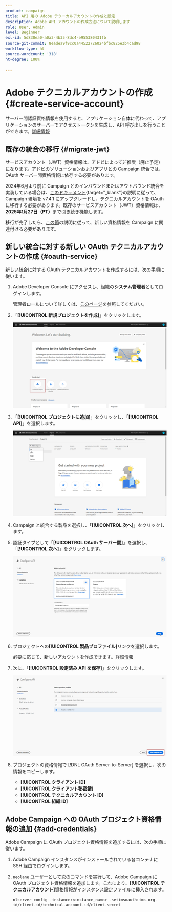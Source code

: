 ```yaml
---
product: campaign
title: API 用の Adobe テクニカルアカウントの作成と設定
description: Adobe API アカウントの作成方法について説明します
role: User, Admin
level: Beginner
exl-id: 5d830ea0-a0a3-4b35-8dc4-e955380431fb
source-git-commit: 8eadea9f9cc0a44522726024bfbc825e3b4cad98
workflow-type: ht
source-wordcount: '318'
ht-degree: 100%

---
```


# Adobe テクニカルアカウントの作成 {#create-service-account}

サーバー間認証資格情報を使用すると、アプリケーション自体に代わって、アプリケーションのサーバーでアクセストークンを生成し、API 呼び出しを行うことができます。[詳細情報](https://developer.adobe.com/developer-console/docs/guides/authentication/ServerToServerAuthentication/)

## 既存の統合の移行 {#migrate-jwt}

サービスアカウント（JWT）資格情報は、アドビによって非推奨（廃止予定）になります。アドビのソリューションおよびアプリとの Campaign 統合では、OAuth サーバー間資格情報に依存する必要があります。

2024年6月より前に Campaign とのインバウンドまたはアウトバウンド統合を実装している場合は、[このドキュメント](https://developer.adobe.com/developer-console/docs/guides/authentication/ServerToServerAuthentication/migration){target="_blank"}の説明に従って、Campaign 環境を v7.4.1 にアップグレードし、テクニカルアカウントを OAuth に移行する必要があります。既存のサービスアカウント（JWT）資格情報は、**2025年1月27日（PT）**&#x200B;まで引き続き機能します。

移行が完了したら、[この節](#add-credentials)の説明に従って、新しい資格情報を Campaign に関連付ける必要があります。

## 新しい統合に対する新しい OAuth テクニカルアカウントの作成 {#oauth-service}

新しい統合に対する OAuth テクニカルアカウントを作成するには、次の手順に従います。

1. Adobe Developer Console にアクセスし、組織の&#x200B;**システム管理者**&#x200B;としてログインします。

   管理者ロールについて詳しくは、[このページ](https://helpx.adobe.com/jp/enterprise/using/admin-roles.html)を参照してください。

1. 「**[!UICONTROL 新規プロジェクトを作成]**」をクリックします。

   ![](assets/api-account-1.png)

1. 「**[!UICONTROL プロジェクトに追加]**」をクリックし、「**[!UICONTROL API]**」を選択します。

   ![](assets/api-account-2.png)

1. Campaign と統合する製品を選択し、「**[!UICONTROL 次へ]**」をクリックします。

1. 認証タイプとして「**[!UICONTROL OAuth サーバー間]**」を選択し、「**[!UICONTROL 次へ]**」をクリックします。

   ![](assets/api-account-3.png)

1. プロジェクトへの&#x200B;**[!UICONTROL 製品プロファイル]**&#x200B;リンクを選択します。

   必要に応じて、新しいアカウントを作成できます。[詳細情報](https://helpx.adobe.com/jp/enterprise/using/manage-product-profiles.html)

1. 次に、「**[!UICONTROL 設定済み API を保存]**」をクリックします。

   ![](assets/api-account-4.png)

1. プロジェクトの資格情報で [!DNL OAuth Server-to-Server] を選択し、次の情報をコピーします。

   * **[!UICONTROL クライアント ID]**
   * **[!UICONTROL クライアント秘密鍵]**
   * **[!UICONTROL テクニカルアカウント ID]**
   * **[!UICONTROL 組織 ID]**

## Adobe Campaign への OAuth プロジェクト資格情報の追加 {#add-credentials}

Adobe Campaign に OAuth プロジェクト資格情報を追加するには、次の手順に従います。

1. Adobe Campaign インスタンスがインストールされている各コンテナに SSH 経由でログインします。

1. `neolane` ユーザーとして次のコマンドを実行して、Adobe Campaign に OAuth プロジェクト資格情報を追加します。これにより、**[!UICONTROL テクニカルアカウント]**&#x200B;資格情報がインスタンス設定ファイルに挿入されます。

   ```
   nlserver config -instance:<instance_name> -setimsoauth:ims-org-id/client-id/technical-account-id/client-secret
   ```
